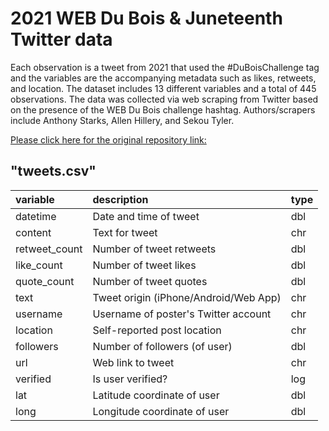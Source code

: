 # 2021 WEB Du Bois & Juneteenth Twitter data

Each observation is a tweet from 2021 that used the #DuBoisChallenge tag and the
variables are the accompanying metadata such as likes, retweets, and location. 
The dataset includes 13 different variables and a total of 445 observations. The 
data was collected via web scraping from Twitter based on the presence of the 
WEB Du Bois challenge hashtag. Authors/scrapers include Anthony Starks, Allen 
Hillery, and Sekou Tyler.

[Please click here for the original repository link:](https://github.com/rfordatascience/tidytuesday/blob/master/data/2021/2021-06-15/readme.md)


## "tweets.csv"

|variable         |description                           |type |
|:----------------|:-------------------------------------|-----|
|datetime         |Date and time of tweet                |dbl  |
|content          |Text for tweet                        |chr  |
|retweet_count    |Number of tweet retweets              |dbl  |
|like_count       |Number of tweet likes                 |dbl  |
|quote_count      |Number of tweet quotes                |dbl  |
|text             |Tweet origin (iPhone/Android/Web App) |chr  |
|username         |Username of poster's Twitter account  |chr  |
|location         |Self-reported post location           |chr  |
|followers        |Number of followers (of user)         |dbl  |
|url              |Web link to tweet                     |chr  |
|verified         |Is user verified?                     |log  |
|lat              |Latitude coordinate of user           |dbl  |
|long             |Longitude coordinate of user          |dbl  |
